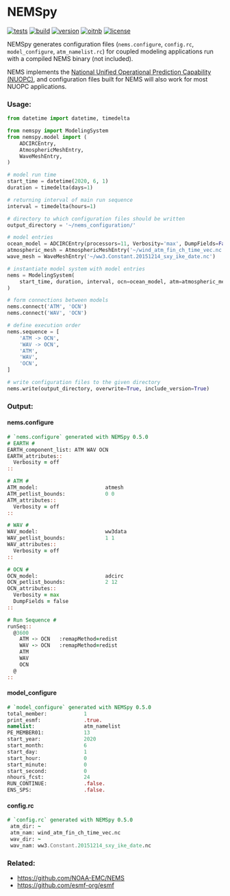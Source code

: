 # NEMSpy
[![tests](https://github.com/noaa-ocs-modeling/NEMSpy/workflows/tests/badge.svg)](https://github.com/noaa-ocs-modeling/NEMSpy/actions?query=workflow%3Atests)
[![build](https://github.com/noaa-ocs-modeling/NEMSpy/workflows/build/badge.svg)](https://github.com/noaa-ocs-modeling/NEMSpy/actions?query=workflow%3Abuild)
[![version](https://img.shields.io/pypi/v/nemspy)](https://pypi.org/project/nemspy)
[![oitnb](https://sourceforge.net/p/oitnb/code/ci/default/tree/_doc/_static/oitnb.svg?format=raw)](https://sourceforge.net/p/oitnb/code)
[![license](https://img.shields.io/github/license/noaa-ocs-modeling/nemspy)](https://creativecommons.org/share-your-work/public-domain/cc0)

NEMSpy generates configuration files (`nems.configure`, `config.rc`, `model_configure`, `atm_namelist.rc`) 
for coupled modeling applications run with a compiled NEMS binary (not included). 

NEMS implements the [National Unified Operational Prediction Capability (NUOPC)](https://www.earthsystemcog.org/projects/nuopc/), 
and configuration files built for NEMS will also work for most NUOPC applications.

### Usage:
```python
from datetime import datetime, timedelta

from nemspy import ModelingSystem
from nemspy.model import (
    ADCIRCEntry,
    AtmosphericMeshEntry,
    WaveMeshEntry,
)

# model run time
start_time = datetime(2020, 6, 1)
duration = timedelta(days=1)

# returning interval of main run sequence
interval = timedelta(hours=1)

# directory to which configuration files should be written
output_directory = '~/nems_configuration/'

# model entries
ocean_model = ADCIRCEntry(processors=11, Verbosity='max', DumpFields=False)
atmospheric_mesh = AtmosphericMeshEntry('~/wind_atm_fin_ch_time_vec.nc')
wave_mesh = WaveMeshEntry('~/ww3.Constant.20151214_sxy_ike_date.nc')

# instantiate model system with model entries
nems = ModelingSystem(
    start_time, duration, interval, ocn=ocean_model, atm=atmospheric_mesh, wav=wave_mesh,
)

# form connections between models
nems.connect('ATM', 'OCN')
nems.connect('WAV', 'OCN')

# define execution order
nems.sequence = [
    'ATM -> OCN',
    'WAV -> OCN',
    'ATM',
    'WAV',
    'OCN',
]

# write configuration files to the given directory
nems.write(output_directory, overwrite=True, include_version=True)
```

### Output:
#### nems.configure
```fortran
# `nems.configure` generated with NEMSpy 0.5.0
# EARTH #
EARTH_component_list: ATM WAV OCN
EARTH_attributes::
  Verbosity = off
::

# ATM #
ATM_model:                      atmesh
ATM_petlist_bounds:             0 0
ATM_attributes::
  Verbosity = off
::

# WAV #
WAV_model:                      ww3data
WAV_petlist_bounds:             1 1
WAV_attributes::
  Verbosity = off
::

# OCN #
OCN_model:                      adcirc
OCN_petlist_bounds:             2 12
OCN_attributes::
  Verbosity = max
  DumpFields = false
::

# Run Sequence #
runSeq::
  @3600
    ATM -> OCN   :remapMethod=redist
    WAV -> OCN   :remapMethod=redist
    ATM
    WAV
    OCN
  @
::
```

#### model_configure
```fortran
# `model_configure` generated with NEMSpy 0.5.0
total_member:            1
print_esmf:              .true.
namelist:                atm_namelist
PE_MEMBER01:             13
start_year:              2020
start_month:             6
start_day:               1
start_hour:              0
start_minute:            0
start_second:            0
nhours_fcst:             24
RUN_CONTINUE:            .false.
ENS_SPS:                 .false.
```

#### config.rc
```fortran
# `config.rc` generated with NEMSpy 0.5.0
 atm_dir: ~
 atm_nam: wind_atm_fin_ch_time_vec.nc
 wav_dir: ~
 wav_nam: ww3.Constant.20151214_sxy_ike_date.nc
```

### Related:
- https://github.com/NOAA-EMC/NEMS
- https://github.com/esmf-org/esmf
